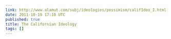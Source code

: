 ```yaml
---
link: http://www.alamut.com/subj/ideologies/pessimism/califIdeo_I.html
date: 2011-10-19 17:10 UTC
published: true
title: The Californian Ideology
tags: []
---
```




